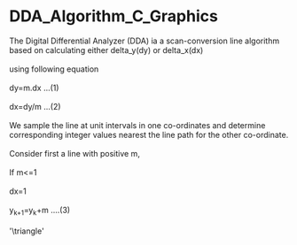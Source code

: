 # DDA_Algorithm_C_Graphics
The Digital Differential Analyzer (DDA) ia a scan-conversion line algorithm based on calculating either delta_y(dy) or delta_x(dx)<br><br>
using following equation<br><br>
dy=m.dx      ...(1)<br><br>
dx=dy/m      ...(2)<br><br>
We sample the line at unit intervals in one co-ordinates and determine corresponding integer values nearest the line path for the other co-ordinate.<br><br>
Consider first a line with positive m,<br><br>
If m<=1<br><br>
dx=1<br><br>
y<sub>k+1</sub>=y<sub>k</sub>+m    ....(3)<br><br>
'\triangle'
